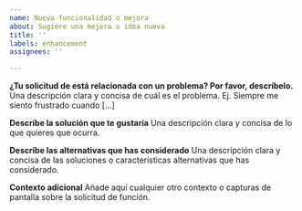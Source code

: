 ```yaml
---
name: Nueva funcionalidad o mejora
about: Sugiere una mejora o idea nueva
title: ''
labels: enhancement
assignees: ''

---
```


**¿Tu solicitud de está relacionada con un problema? Por favor, descríbelo.**
Una descripción clara y concisa de cuál es el problema. Ej. Siempre me siento frustrado cuando [...]

**Describe la solución que te gustaría**
Una descripción clara y concisa de lo que quieres que ocurra.

**Describe las alternativas que has considerado**
Una descripción clara y concisa de las soluciones o características alternativas que has considerado.

**Contexto adicional**
Añade aquí cualquier otro contexto o capturas de pantalla sobre la solicitud de función.
